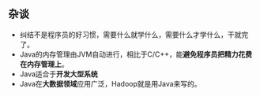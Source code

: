 ## 杂谈

- 纠结不是程序员的好习惯，需要什么就学什么，需要什么才学什么，干就完了。
- Java的内存管理由JVM自动进行，相比于C/C++，能**避免程序员把精力花费在内存管理上**。
- Java适合于**开发大型系统**
- Java在**大数据领域**应用广泛，Hadoop就是用Java来写的。

